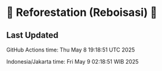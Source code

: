 
# 🌳 Reforestation (Reboisasi) 🌲

## Last Updated

GitHub Actions time: Thu May  8 19:18:51 UTC 2025

Indonesia/Jakarta time: Fri May  9 02:18:51 WIB 2025
